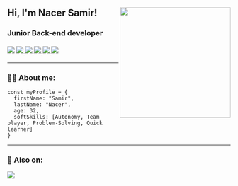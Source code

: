 

<h2> Hi, I'm Nacer Samir! <img align='right' src="https://media.giphy.com/media/2sMOUSy658zgS1CjY7/giphy.gif" width="250"></h2>

<h3>
  Junior Back-end developer
  </br>
  </br>
  <div dir="auto>
  <a href="#">
    <img src="https://img.icons8.com/color/64/000000/html-5--v1.png"/>
  </a>
  <a href="#">
    <img src="https://img.icons8.com/color/64/000000/css3.png"/>
  </a>
  <a href="#">
    <img src="https://img.icons8.com/color/64/000000/javascript--v1.png"/>
  </a>
  <a href="#">
    <img src="https://img.icons8.com/dusk/64/000000/php-logo.png"/>
  </a>
  <a href="#">
    <img src="https://img.icons8.com/external-soft-fill-juicy-fish/64/000000/external-sql-coding-and-development-soft-fill-soft-fill-juicy-fish.png"/>
  </a>
  <a href="#">
    <img src="https://img.icons8.com/color/64/000000/mysql-logo.png"/>
  </a>
  </div>
</h3>
</div>

---

### 👨‍💻 About me:
``` 
const myProfile = {
  firstName: "Samir",
  lastName: "Nacer",
  age: 32,
  softSkills: [Autonomy, Team player, Problem-Solving, Quick learner]  
}
```

---

### :mag_right: Also on:

<a href="https://www.linkedin.com/in/samir-nacer/">
  <img src="https://img.icons8.com/ios-filled/64/000000/linkedin.png"/>
</a>

